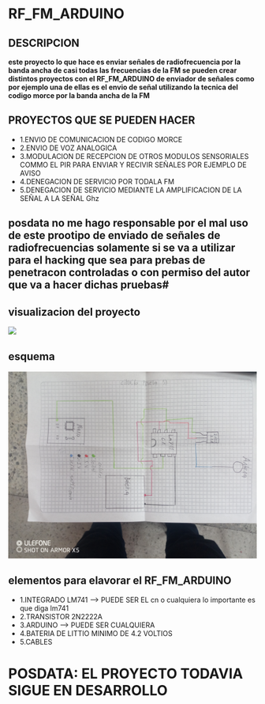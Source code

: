 # RF_FM_ARDUINO

## DESCRIPCION
  **este proyecto lo que hace es enviar señales de radiofrecuencia por la banda ancha de casi todas las frecuencias de la FM se pueden crear distintos proyectos con el RF_FM_ARDUINO de enviador de señales como por ejemplo una de  ellas es el envio de señal utilizando la tecnica del codigo morce por la banda ancha de la FM**
## PROYECTOS QUE SE PUEDEN HACER
  - 1.ENVIO DE COMUNICACION DE CODIGO MORCE
  - 2.ENVIO DE VOZ ANALOGICA
  - 3.MODULACION DE RECEPCION DE OTROS MODULOS SENSORIALES COMMO EL PIR PARA ENVIAR Y RECIVIR SEÑALES POR EJEMPLO
    DE AVISO
  - 4.DENEGACION DE SERVICIO POR TODALA FM
  - 5.DENEGACION DE SERVICIO MEDIANTE LA AMPLIFICACION DE LA SEÑAL A LA SEÑAL Ghz
## posdata no me hago responsable por el mal uso de este prootipo de enviado de señales de radiofrecuencias solamente si se va a utilizar para el hacking que sea para prebas de penetracon controladas o con permiso del autor que va a hacer dichas pruebas#
## visualizacion del proyecto
![](https://github.com/L3-programing/RF_FM_arduino/blob/main/IMG_20240907_095236_157.jpg)
## esquema
![](https://github.com/L3-programing/RF_FM_arduino/blob/main/IMG_20240907_095212_656.jpg)
## elementos para elavorar el  RF_FM_ARDUINO
 - 1.INTEGRADO LM741 --> PUEDE  SER EL cn o cualquiera  lo  importante  es  que diga  lm741
 - 2.TRANSISTOR 2N2222A
 - 3.ARDUINO  --> PUEDE  SER CUALQUIERA
 - 4.BATERIA  DE  LITTIO MINIMO DE 4.2 VOLTIOS
 - 5.CABLES
 # POSDATA: EL  PROYECTO  TODAVIA SIGUE EN  DESARROLLO
